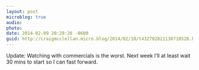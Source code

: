 ```yaml
---
layout: post
microblog: true
audio: 
photo: 
date: 2014-02-09 20:29:26 -0600
guid: http://craigmcclellan.micro.blog/2014/02/10/t432702821138710528.html
---
```

Update: Watching with commercials is the worst. Next week I’ll at least wait 30 mins to start so I can fast forward.
